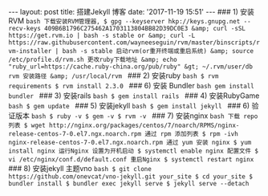 <attachment contenteditable="false" data-atts="%5B%5D" data-aid=".atts-8c233c59-08e2-4fa5-967f-46daaf2c294c"></attachment><p>--- layout: post title: 搭建Jekyll 博客 date: '2017-11-19 15:51' --- ### 1) 安装RVM ```bash 下载安装RVM管理器, $ gpg --keyserver hkp://keys.gnupg.net --recv-keys 409B6B1796C275462A1703113804BB82D39DC0E3 &amp; curl -sSL https://get.rvm.io | bash -s stable or &amp; curl -L https://raw.githubusercontent.com/wayneeseguin/rvm/master/binscripts/rvm-installer | bash -s stable 启动rvm(or重开终端或重启系统) &amp; source /etc/profile.d/rvm.sh 更改ruby下载地址 &amp; echo "ruby_url=https://cache.ruby-china.org/pub/ruby" &gt; ~/.rvm/user/db rvm 安装路径 &amp; /usr/local/rvm ``` ### 2) 安装ruby ```bash $ rvm requirements $ rvm install 2.3.0 ``` ### 6) 安装 Bundler ```bash gem install bundler ``` ### 3) 安装rails ```bash $ gem install rails ``` ### 4) 安装RubyGame ```bash $ gem update ``` ### 5) 安装jekyll ```bash $ gem install jekyll ``` ### 6) 验证版本 ```bash $ ruby -v $ gem -v $ rvm -v ``` ### 7) 安装nginx ```bash 下载 repo 列表 $ wget http://nginx.org/packages/centos/7/noarch/RPMS/nginx-release-centos-7-0.el7.ngx.noarch.rpm 通过 rpm 添加列表 $ rpm -ivh nginx-release-centos-7-0.el7.ngx.noarch.rpm 通过 yum 安装 nginx $ yum install nginx 运行Nginx 设置为开机启动 $ systemctl enable nginx 配置文件 $ vi /etc/nginx/conf.d/default.conf 重启Nginx $ systemctl restart nginx ``` ### 8) 安装jekyll 主题vno ```bash $ git clone https://github.com/onevcat/vno-jekyll.git your_site $ cd your_site $ bundler install $ bundler exec jekyll serve $ jekyll serve --detach ```</p><p><br></p>